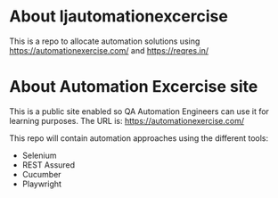 # About ljautomationexcercise
This is a repo to allocate automation solutions using  https://automationexercise.com/ and https://reqres.in/

# About Automation Excercise site

This is a public site enabled so QA Automation Engineers can use it for learning purposes.
 The URL is: https://automationexercise.com/

This repo will contain automation approaches using the different tools:
- Selenium
- REST Assured
- Cucumber
- Playwright
